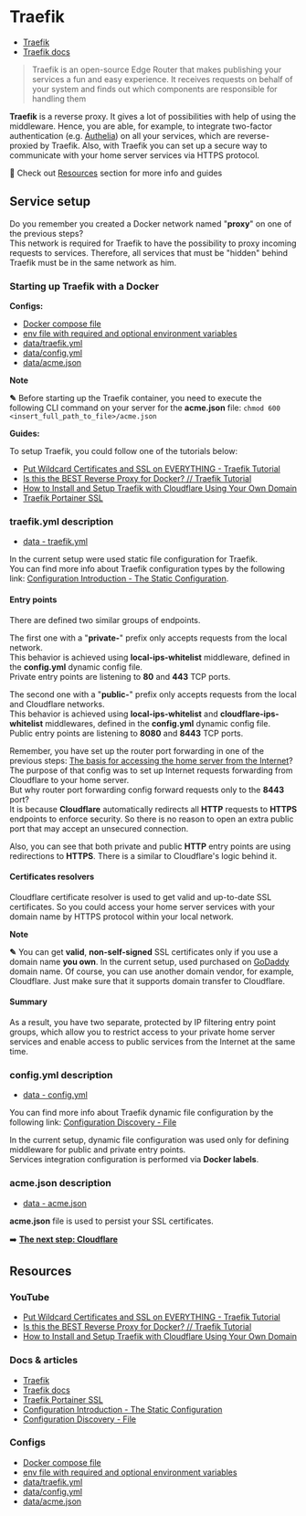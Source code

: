 # Traefik

- [Traefik](https://traefik.io/)
- [Traefik docs](https://doc.traefik.io/traefik/)

> Traefik is an open-source Edge Router that makes publishing your services a fun and easy experience. It receives requests on behalf of your system and finds out which components are responsible for handling them

**Traefik** is a reverse proxy. It gives a lot of possibilities with help of using the middleware. Hence, you are able, for example, to integrate two-factor authentication (e.g. [Authelia](https://www.authelia.com/)) on all your services, which are reverse-proxied by Traefik. Also, with Traefik you can set up a secure way to communicate with your home server services via HTTPS protocol.

👀 Check out [Resources](#resources) section for more info and guides

## Service setup

Do you remember you created a Docker network named "**proxy**" on one of the previous steps?<br>
This network is required for Traefik to have the possibility to proxy incoming requests to services. Therefore, all services that must be "hidden" behind Traefik must be in the same network as him.

### Starting up Traefik with a Docker

**Configs:**

- [Docker compose file](./docker-compose.yml)
- [env file with required and optional environment variables](./.env)
- [data/traefik.yml](./data/traefik.yml)
- [data/config.yml](./data/config.yml)
- [data/acme.json](./data/acme.json)

**Note**

**✎** Before starting up the Traefik container, you need to execute the following CLI command on your server for the **acme.json** file: `chmod 600 <insert_full_path_to_file>/acme.json`

**Guides:**

To setup Traefik, you could follow one of the tutorials below:

- [Put Wildcard Certificates and SSL on EVERYTHING - Traefik Tutorial](https://youtu.be/liV3c9m_OX8)
- [Is this the BEST Reverse Proxy for Docker? // Traefik Tutorial](https://youtu.be/wLrmmh1eI94)
- [How to Install and Setup Traefik with Cloudflare Using Your Own Domain](https://youtu.be/b83S_N1kkJM)
- [Traefik Portainer SSL](https://github.com/techno-tim/techno-tim.github.io/tree/master/reference_files/traefik-portainer-ssl/traefik)

### traefik.yml description

- [data - traefik.yml](./data/traefik.yml)

In the current setup were used static file configuration for Traefik.<br>
You can find more info about Traefik configuration types by the following link: [Configuration Introduction - The Static Configuration](https://doc.traefik.io/traefik/getting-started/configuration-overview/#the-static-configuration).

#### Entry points

There are defined two similar groups of endpoints.

The first one with a "**private-**" prefix only accepts requests from the local network.<br>
This behavior is achieved using **local-ips-whitelist** middleware, defined in the **config.yml** dynamic config file.<br>
Private entry points are listening to **80** and **443** TCP ports.

The second one with a "**public-**" prefix only accepts requests from the local and Cloudflare networks.<br>
This behavior is achieved using **local-ips-whitelist** and **cloudflare-ips-whitelist** middlewares, defined in the **config.yml** dynamic config file.<br>
Public entry points are listening to **8080** and **8443** TCP ports.

Remember, you have set up the router port forwarding in one of the previous steps: [The basis for accessing the home server from the Internet](../../setup-guide/router-configuration.md#the-basis-for-accessing-the-home-server-from-the-internet)?<br>
The purpose of that config was to set up Internet requests forwarding from Cloudflare to your home server.<br>
But why router port forwarding config forward requests only to the **8443** port?<br>
It is because **Cloudflare** automatically redirects all **HTTP** requests to **HTTPS** endpoints to enforce security. So there is no reason to open an extra public port that may accept an unsecured connection.

Also, you can see that both private and public **HTTP** entry points are using redirections to **HTTPS**. There is a similar to Cloudflare's logic behind it.

#### Certificates resolvers

Cloudflare certificate resolver is used to get valid and up-to-date SSL certificates. So you could access your home server services with your domain name by HTTPS protocol within your local network.

**Note**

**✎** You can get **valid**, **non-self-signed** SSL certificates only if you use a domain name **you own**. In the current setup, used purchased on [GoDaddy](https://www.godaddy.com/uk-ua) domain name. Of course, you can use another domain vendor, for example, Cloudflare. Just make sure that it supports domain transfer to Cloudflare.

#### Summary

As a result, you have two separate, protected by IP filtering entry point groups, which allow you to restrict access to your private home server services and enable access to public services from the Internet at the same time.

### config.yml description

- [data - config.yml](./data/config.yml)

You can find more info about Traefik dynamic file configuration by the following link: [Configuration Discovery - File](https://doc.traefik.io/traefik/providers/file/)

In the current setup, dynamic file configuration was used only for defining middleware for public and private entry points.<br>
Services integration configuration is performed via **Docker labels**.

### acme.json description

- [data - acme.json](./data/acme.json)

**acme.json** file is used to persist your SSL certificates.

➡️ [**The next step: Cloudflare**](../../setup-guide/cloudflare.md)

## Resources

### YouTube

- [Put Wildcard Certificates and SSL on EVERYTHING - Traefik Tutorial](https://youtu.be/liV3c9m_OX8)
- [Is this the BEST Reverse Proxy for Docker? // Traefik Tutorial](https://youtu.be/wLrmmh1eI94)
- [How to Install and Setup Traefik with Cloudflare Using Your Own Domain](https://youtu.be/b83S_N1kkJM)

### Docs & articles

- [Traefik](https://traefik.io/)
- [Traefik docs](https://doc.traefik.io/traefik/)
- [Traefik Portainer SSL](https://github.com/techno-tim/techno-tim.github.io/tree/master/reference_files/traefik-portainer-ssl/traefik)
- [Configuration Introduction - The Static Configuration](https://doc.traefik.io/traefik/getting-started/configuration-overview/#the-static-configuration)
- [Configuration Discovery - File](https://doc.traefik.io/traefik/providers/file/)

### Configs

- [Docker compose file](./docker-compose.yml)
- [env file with required and optional environment variables](./traefik.env)
- [data/traefik.yml](./data/traefik.yml)
- [data/config.yml](./data/config.yml)
- [data/acme.json](./data/acme.json)
